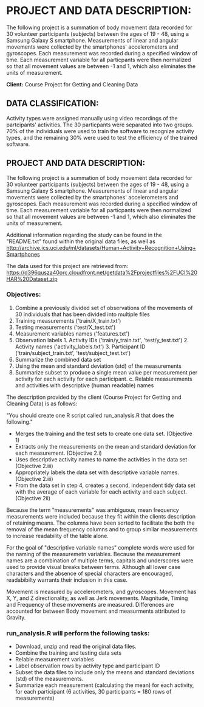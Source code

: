 # PROJECT AND DATA DESCRIPTION:
The following project is a summation of body movement data recorded for 30 volunteer participants (subjects) between the ages of 19 - 48, using a Samsung Galaxy S smartphone.   Measurements of linear and angular movements were collected by the smartphones' accelerometers and gyroscopes.  Each measurement was recorded during a specified window of time.  Each measurement variable for all particpants were then normalized so that all movement values are between -1 and 1, which also eliminates the units of measurement.

**Client:** Course Project for Getting and Cleaning Data

## DATA CLASSIFICATION:
Activity types were assigned manually using video recordings of the partcipants' activities.  The 30 particpants were separated into two groups.  70% of the individuals were used to train the software to recognize activity types, and the remaining 30% were used to test the efficiency of the trained software.

## PROJECT AND DATA DESCRIPTION:
The following project is a summation of body movement data recorded for 30 volunteer participants (subjects) between the ages of 19 - 48, using a Samsung Galaxy S smartphone.   Measurements of linear and angular movements were collected by the smartphones' accelerometers and gyroscopes.  Each measurement was recorded during a specified window of time.  Each measurement variable for all particpants were then normalized so that all movement values are between -1 and 1, which also eliminates the units of measurement.

Additional information regarding the study can be found in the "README.txt" found within the original data files, as well as 
http://archive.ics.uci.edu/ml/datasets/Human+Activity+Recognition+Using+Smartphones 

The data used for this project are retrieved from:
https://d396qusza40orc.cloudfront.net/getdata%2Fprojectfiles%2FUCI%20HAR%20Dataset.zip 

### Objectives: 
1. Combine a previously divided set of observations of the movements of 30 individuals that has been divided into multiple files 
  1. Training measurements  ('train/X_train.txt')
  2. Testing measurements ('test/X_test.txt')
  3. Measurement variables names ('features.txt')
  4. Observation labels
    1. Activity IDs ('train/y_train.txt', 'test/y_test.txt')
    2. Activity names ('activity_labels.txt')
    3. Participant ID ('train/subject_train.txt', 'test/subject_test.txt')
2. Summarize the combined data set
  1. Using the mean and standard deviation (std) of the measurements
  2. Summarize subset to produce a single mean value per measurement per activity for each activity for each participant.
  c. Relable measurements and activities with descriptive (human readable) names

The description provided by the client (Course Project for Getting and Cleaning Data) is as follows:

"You should create one R script called run_analysis.R that does the following." 
* Merges the training and the test sets to create one data set. (Objective 1)
* Extracts only the measurements on the mean and standard deviation for each measurement. (Objective 2.i)
* Uses descriptive activity names to name the activities in the data set (Objective 2.iii)
* Appropriately labels the data set with descriptive variable names. (Objective 2.iii)
* From the data set in step 4, creates a second, independent tidy data set with the average of each variable for each activity and each subject. (Objective 2ii)

Because the term "measurements" was ambiguous, mean frequency measurements were included because they fit within the clients description of retaining means.  The columns have been sorted to facilitate the both the removal of the mean frequency columns and to group similar measurements to increase readability of the table alone.

For the goal of "descriptive variable names" complete words were used for the naming of the measuremetn variables.  Because the measurement names are a combination of multiple terms, capitals and underscores were used to provide visual breaks between terms.  Although all lower case characters and the absence of special characters are encouraged, readabibilty warrants their inclusion in this case.

Movement is measured by accelerometers, and gyroscopes.
Movement has X, Y, and Z directionality, as well as Jerk movements.
Magnitude, Timing and Frequency of these movements are measured.
Differences are accounted for between Body movement and measurments attributed to Gravity.

### run_analysis.R will perform the following tasks:
* Download, unzip and read the original data files.
* Combine the training and testing data sets
* Relable measurement variables
* Label observation rows by activity type and participant ID
* Subset the data files to include only the means and standard deviations (std) of the measurements.
* Summarize each measurement (calculating the mean) for each activity, for each participant (6 activities, 30 participants = 180 rows of measurements)
